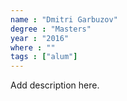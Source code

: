 ```yaml
---
name : "Dmitri Garbuzov"
degree : "Masters"
year : "2016"
where : ""
tags : ["alum"]
---
```

Add description here.
